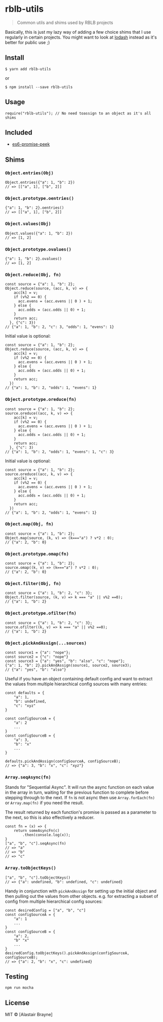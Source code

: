 # rblb-utils 

> Common utils and shims used by RBLB projects

Basically, this is just my lazy way of adding a few choice shims that I use regularly in certain projects. You might want to look at [lodash](https://lodash.com) instead as it's better for public use ;)


## Install

```
$ yarn add rblb-utils
```

or

```
$ npm install --save rblb-utils
```

## Usage

```
require("rblb-utils"); // No need toassign to an object as it's all shims
```

## Included

* [es6-promise-peek](https://github.com/perchten/es6-promise-peek)


## Shims


### `Object.entries(Obj)`

```
Object.entries({"a": 1, "b": 2}) 
// => [["a", 1], ["b", 2]]
```

### `Object.prototype.oentries()`

```
{"a": 1, "b": 2}.oentries() 
// => [["a", 1], ["b", 2]]
```

### `Object.values(Obj)`

```
Object.values({"a": 1, "b": 2})
// => [1, 2]
```

### `Object.prototype.ovalues()`

```
{"a": 1, "b": 2}.ovalues() 
// => [1, 2]
```

### `Object.reduce(Obj, fn)`

```
const source = {"a": 1, "b": 2};
Object.reduce(source, (acc, k, v) => {
    acc[k] = v;
    if (v%2 == 0) {
      acc.evens = (acc.evens || 0 ) + 1;
    } else {
      acc.odds = (acc.odds || 0) + 1;
    }
    return acc;
  }, {"c": 3})
// {"a": 1, "b": 2, "c": 3, "odds": 1, "evens": 1} 
```

Initial value is optional:

```
const source = {"a": 1, "b": 2};
Object.reduce(source, (acc, k, v) => {
    acc[k] = v;
    if (v%2 == 0) {
      acc.evens = (acc.evens || 0 ) + 1;
    } else {
      acc.odds = (acc.odds || 0) + 1;
    }
    return acc;
  })
// {"a": 1, "b": 2, "odds": 1, "evens": 1} 
```

### `Object.prototype.oreduce(fn)`

```
const source = {"a": 1, "b": 2};
source.oreduce((acc, k, v) => {
    acc[k] = v;
    if (v%2 == 0) {
      acc.evens = (acc.evens || 0 ) + 1;
    } else {
      acc.odds = (acc.odds || 0) + 1;
    }
    return acc;
  }, {"c": 3)
// {"a": 1, "b": 2, "odds": 1, "evens": 1, "c": 3} 
```


Initial value is optional:

```
const source = {"a": 1, "b": 2};
source.oreduce((acc, k, v) => {
    acc[k] = v;
    if (v%2 == 0) {
      acc.evens = (acc.evens || 0 ) + 1;
    } else {
      acc.odds = (acc.odds || 0) + 1;
    }
    return acc;
  })
// {"a": 1, "b": 2, "odds": 1, "evens": 1} 
```


### `Object.map(Obj, fn)`

```
const source = {"a": 1, "b": 2};
Object.map(source, (k, v) => (k==="a") ? v*2 : 0);
// {"a": 2, "b": 0}
```

### `Object.prototype.omap(fn)`

```
const source = {"a": 1, "b": 2};
source.omap((k, v) => (k==="a") ? v*2 : 0);
// {"a": 2, "b": 0}
```

### `Object.filter(Obj, fn)`

```
const source = {"a": 1, "b": 2, "c": 3};
Object.filter(source, (k, v) => k === "a" || v%2 ==0);
// {"a": 1, "b": 2}
```

### `Object.prototype.ofilter(fn)`

```
const source = {"a": 1, "b": 2, "c": 3};
source.ofilter((k, v) => k === "a" || v%2 ==0);
// {"a": 1, "b": 2}
```


### `Object.pickAndAssign(...sources)`

```
const source1 = {"a": "nope"};
const source2 = {"c": "nope"}
const source3 = {"a": "yes", "b": "also", "c": "nope"};
{"a": 1, "b": 2}.pickAndAssign(source1, source2, source3);
// {"a": "yes", "b": "also"}
```

Useful if you have an object containing default config and want to extract the values from multiple hierarchical config sources with many entries:

```
const defaults = {
    "a": 1,
    "b": undefined,
    "c": "xyz"
}

const configSourceA = {
    "a": 2
    ...
}
const configSourceB = {
    "a": 3,
    "b": "x"
    ...
}

defaults.pickAndAssign(configSourceA, configSourceB);
// => {"a": 3, "b": "x", "c": "xyz"}
```


### `Array.seqAsync(fn)`

Stands for "Sequential Async". It will run the async function on each value in the array in turn, waiting for the previous function to complete before stepping through to the next. If `fn` is not async then use `Array.forEach(fn)` or `Array.map(fn)` if you need the result.

The result returned by each function's promise is passed as a parameter to the next, so this is also effectively a reducer.

```
const fn = (x) => {
    return someAsyncFn(c)
        .then(console.log(x));
}
["a", "b", "c"].seqAsync(fn)
// => "a"
// => "b"
// => "c"
```

### `Array.toObjectKeys()`

```
["a", "b", "c"].toObjectKeys()
// => {"a": undefined, "b": undefined, "c": undefined}
```

Handy in conjunction with `pickAndAssign` for setting up the initial object and then pulling out the values from other objects. e.g. for extracting a subset of config from multiple hierarchical config sources:

```
const desiredConfig = ["a", "b", "c"]
const configSourceA = {
    "a": 1 
    ...   
}
const configSourceB = {
    "a": 2,
    "b" "x"
    ...
}
desiredConfig.toObjectKeys().pickAndAssign(configSourceA, configSourceB);
// => {"a": 2, "b": "x", "c": undefined}
```

## Testing

```
npm run mocha
```

## License

MIT © [Alastair Brayne]
